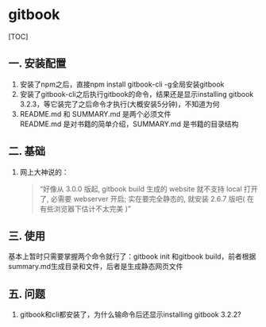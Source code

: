 # gitbook
[TOC]
## 一. 安装配置
1. 安装了npm之后，直接npm install gitbook-cli -g全局安装gitbook
2. 安装了gitbook-cli之后执行gitbook的命令，结果还是显示installing gitbook 3.2.3，等它装完了之后命令才执行(大概安装5分钟)，不知道为何
3. README.md 和 SUMMARY.md 是两个必须文件  
README.md 是对书籍的简单介绍，SUMMARY.md 是书籍的目录结构
## 二. 基础

1. 网上大神说的：
    >“好像从 3.0.0 版起, gitbook build 生成的 website 就不支持 local 打开了, 必需要 webserver 开启; 
    >实在要完全静态的, 就安装 2.6.7 版吧( 在有些浏览器下估计不太完美 )”

## 三. 使用

基本上暂时只需要掌握两个命令就行了：gitbook init 和gitbook build，前者根据summary.md生成目录和文件，后者是生成静态网页文件
## 五. 问题
1. gitbook和cli都安装了，为什么输命令后还显示installing gitbook 3.2.2?

